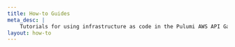 ```yaml
---
title: How-to Guides
meta_desc: |
    Tutorials for using infrastructure as code in the Pulumi AWS API Gateway package
layout: how-to
---
```

